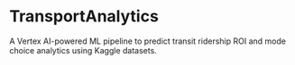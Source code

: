 # TransportAnalytics

A Vertex AI-powered ML pipeline to predict transit ridership ROI and mode choice analytics using Kaggle datasets.